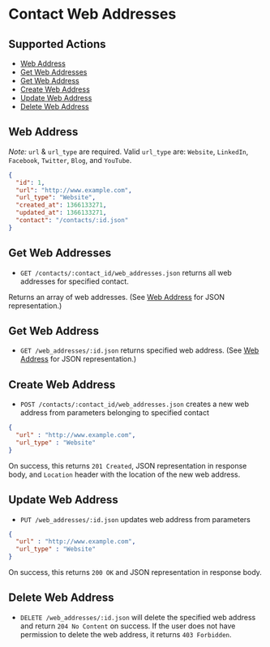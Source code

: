 # Contact Web Addresses

## Supported Actions

* [Web Address](#web-address)
* [Get Web Addresses](#get-web-addresses)
* [Get Web Address](#get-web-address)
* [Create Web Address](#create-web-address)
* [Update Web Address](#update-web-address)
* [Delete Web Address](#delete-web-address)

## Web Address

*Note:* ```url``` & ```url_type``` are required. Valid ```url_type``` are: ```Website```, ```LinkedIn```, ```Facebook```, ```Twitter```, ```Blog```, and ```YouTube```.

```json
{
  "id": 1,
  "url": "http://www.example.com",
  "url_type": "Website",
  "created_at": 1366133271,
  "updated_at": 1366133271,
  "contact": "/contacts/:id.json"
}
```

## Get Web Addresses

* ```GET /contacts/:contact_id/web_addresses.json``` returns all web addresses for specified contact.

Returns an array of web addresses. (See [Web Address](#web-address) for JSON representation.)

## Get Web Address

 * ```GET /web_addresses/:id.json``` returns specified web address. (See [Web Address](#web-address) for JSON representation.)

## Create Web Address

* ```POST /contacts/:contact_id/web_addresses.json``` creates a new web address from parameters belonging to specified contact

```json
{
  "url" : "http://www.example.com",
  "url_type" : "Website"
}
```

On success, this returns ```201 Created```, JSON representation in response body, and ```Location``` header with the location of the new web address.

## Update Web Address

* ```PUT /web_addresses/:id.json``` updates web address from parameters

```json
{
  "url" : "http://www.example.com",
  "url_type" : "Website"
}
```

On success, this returns ```200 OK``` and JSON representation in response body.

## Delete Web Address

* ```DELETE /web_addresses/:id.json``` will delete the specified web address and return ```204 No Content``` on success. If the user does not have permission to delete the web address, it returns ```403 Forbidden```.


